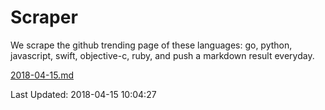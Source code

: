 # Scraper

We scrape the github trending page of these languages: go, python, javascript, swift, objective-c, ruby, and push a markdown result everyday.

[2018-04-15.md](https://github.com/henson/Scraper/blob/master/2018-04-15.md)

Last Updated: 2018-04-15 10:04:27